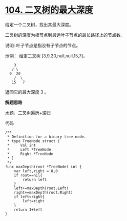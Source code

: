 # [104. 二叉树的最大深度](https://leetcode-cn.com/problems/maximum-depth-of-binary-tree/)
给定一个二叉树，找出其最大深度。

二叉树的深度为根节点到最远叶子节点的最长路径上的节点数。

说明: 叶子节点是指没有子节点的节点。

示例：
给定二叉树 [3,9,20,null,null,15,7]，

```
    3
   / \
  9  20
    /  \
   15   7
```
返回它的最大深度 3 。

**解题思路**

水题，二叉树遍历+递归

代码

```
/**
 * Definition for a binary tree node.
 * type TreeNode struct {
 *     Val int
 *     Left *TreeNode
 *     Right *TreeNode
 * }
 */
func maxDepth(root *TreeNode) int {
    var left,right = 0,0
    if root==nil{
        return left
    }
    left+=maxDepth(root.Left)
    right+=maxDepth(root.Right)
    if left<right{
        left=right
    }
    return 1+left
}
```